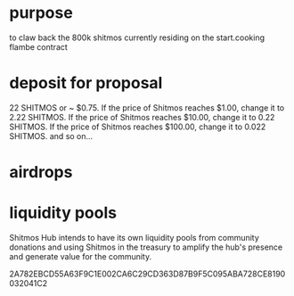 # purpose
to claw back the 800k shitmos currently residing on the start.cooking flambe contract



# deposit for proposal
22 SHITMOS or ~ $0.75. 
If the price of Shitmos reaches $1.00, change it to 2.22 SHITMOS.
If the price of Shitmos reaches $10.00, change it to 0.22 SHITMOS.
If the price of Shitmos reaches $100.00, change it to 0.022 SHITMOS.
and so on...

# airdrops


# liquidity pools
Shitmos Hub intends to have its own liquidity pools from community donations and using Shitmos in the treasury to amplify the hub's presence and generate value for the community.

2A782EBCD55A63F9C1E002CA6C29CD363D87B9F5C095ABA728CE8190032041C2